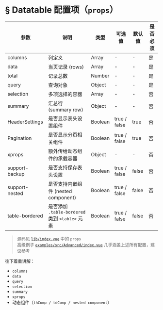 # § Datatable 配置项（`props`）

| 参数 | 说明 | 类型 | 可选值 | 默认值 | 是否必须 |
|----------------|------------------------------------------------|---------|--------------|--------|----------|
| columns | 列定义 | Array | - | - | 是 |
| data | 当页记录 (rows) | Array | - | - | 是 |
| total | 记录总数 | Number | - | - | 是 |
| query | 查询对象 | Object | - | - | 是 |
| selection | 多项选择的容器 | Array | - | - | 否 |
| summary | 汇总行 (summary row) | Object | - | - | 否 |
| HeaderSettings | 是否显示表头设置组件 | Boolean | true / false | true | 否 |
| Pagination | 是否显示分页相关组件 | Boolean | true / false | true | 否 |
| xprops | 额外传给动态组件的承载容器 | Object | - | - | 否 |
| support-backup | 是否支持保存表头设置 | Boolean | true / false | false | 否 |
| support-nested | 是否支持内嵌组件 (nested component) | Boolean | true / false | false | 否 |
| table-bordered | 是否添加 `.table-bordered` 类到 `<table>` 元素 | Boolean | true / false | false | 否 |

> 源码见 [`lib/index.vue`](https://github.com/OneWayTech/vue2-datatable/blob/master/lib/index.vue) 中的 `props`  
> 高级例子 [`examples/src/Advanced/index.vue`](https://github.com/OneWayTech/vue2-datatable/blob/master/examples/src/Advanced/index.vue) 几乎涵盖上述所有配置，建议参考

往下着重讲解：

* `columns`
* `data`
* `query`
* `selection`
* `summary`
* `xprops`
* 动态组件（`thComp / tdComp / nested component`）
